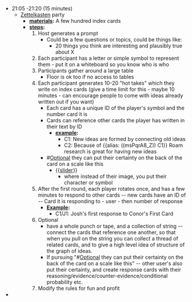 - 21:05 -21:20 (15 minutes)
    - [Zettelkasten](<Zettelkasten.md>) party
        - **[materials](<materials.md>):** A few hundred index cards
        - **[steps](<steps.md>):**
            1. Host generates a prompt
                - Could be a few questions or topics, could be things like:
                    - 20 things you think are interesting and plausibly true about X
            2. Each participant has a letter or simple symbol to represent them - put it on a whiteboard so you know who is who
            3. Participants gather around a large table
                - Floor is ok too if no access to tables
            4. Each participant generates 10-20 "hot takes" which they write on index cards (give a time limit for this - maybe 10 minutes - can encourage people to come with ideas already written out if you want) 
                - Each card has a unique ID of the player's symbol and the number card it is
                - Cards can reference other cards the player has written in their text by ID
                    - **[example](<example.md>):**
                        - C1: New ideas are formed by connecting old ideas
                        - C2: Because of {{alias: ((msPqrA8_Z)) C1}} Roam research is great for having new ideas
                - #[Optional](<Optional.md>) they can put their certainty on the back of the card on a scale like this
                    - {{[slider](<slider.md>)}}
                        - where instead of their image, you put their character or symbol
            5. After the first round, each player rotates once, and has a few minutes to respond to other cards -- new cards have an ID of -- Card it is responding to - user - then number of response
                - **[Example](<Example.md>):**
                    - C1/J1:  Josh's first response to Conor's First Card
            6. Optional
                - have a whole punch or tape, and a collection of string -- connect the cards that reference one another, so that when you pull on the string you can collect a thread of related cards, and to give a high level idea of structure of the graph of ideas.
                - If pursuing "#[Optional](<Optional.md>) they can put their certainty on the back of the card on a scale like this" -- other user's also put their certainty, and create response cards with their reasoning/evidence/counter-evidence/conditional probability etc.
            7. Modify the rules for fun and profit
- 
